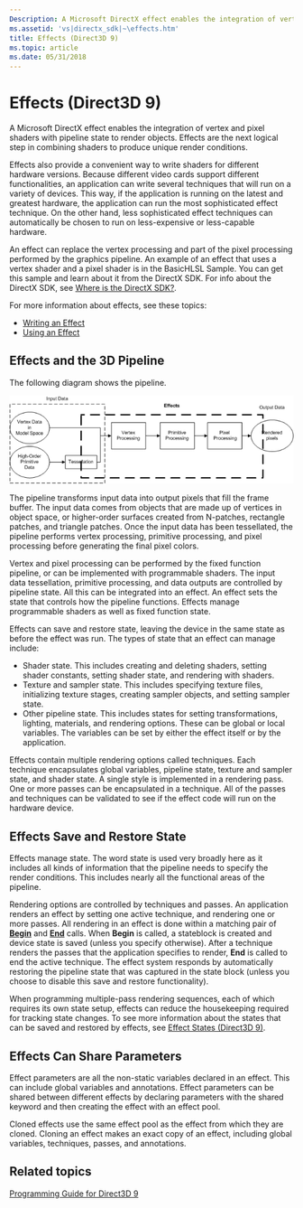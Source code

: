 ```yaml
---
Description: A Microsoft DirectX effect enables the integration of vertex and pixel shaders with pipeline state to render objects. Effects are the next logical step in combining shaders to produce unique render conditions.
ms.assetid: 'vs|directx_sdk|~\effects.htm'
title: Effects (Direct3D 9)
ms.topic: article
ms.date: 05/31/2018
---
```


# Effects (Direct3D 9)

A Microsoft DirectX effect enables the integration of vertex and pixel shaders with pipeline state to render objects. Effects are the next logical step in combining shaders to produce unique render conditions.

Effects also provide a convenient way to write shaders for different hardware versions. Because different video cards support different functionalities, an application can write several techniques that will run on a variety of devices. This way, if the application is running on the latest and greatest hardware, the application can run the most sophisticated effect technique. On the other hand, less sophisticated effect techniques can automatically be chosen to run on less-expensive or less-capable hardware.

An effect can replace the vertex processing and part of the pixel processing performed by the graphics pipeline. An example of an effect that uses a vertex shader and a pixel shader is in the BasicHLSL Sample. You can get this sample and learn about it from the DirectX SDK. For info about the DirectX SDK, see [Where is the DirectX SDK?](https://msdn.microsoft.com/en-us/library/Ee663275(v=VS.85).aspx).

For more information about effects, see these topics:

-   [Writing an Effect](writing-an-effect.md)
-   [Using an Effect](using-an-effect.md)

## Effects and the 3D Pipeline

The following diagram shows the pipeline.

![diagram of the 3d pipeline](images/effects-block-diagram.png)

The pipeline transforms input data into output pixels that fill the frame buffer. The input data comes from objects that are made up of vertices in object space, or higher-order surfaces created from N-patches, rectangle patches, and triangle patches. Once the input data has been tessellated, the pipeline performs vertex processing, primitive processing, and pixel processing before generating the final pixel colors.

Vertex and pixel processing can be performed by the fixed function pipeline, or can be implemented with programmable shaders. The input data tessellation, primitive processing, and data outputs are controlled by pipeline state. All this can be integrated into an effect. An effect sets the state that controls how the pipeline functions. Effects manage programmable shaders as well as fixed function state.

Effects can save and restore state, leaving the device in the same state as before the effect was run. The types of state that an effect can manage include:

-   Shader state. This includes creating and deleting shaders, setting shader constants, setting shader state, and rendering with shaders.
-   Texture and sampler state. This includes specifying texture files, initializing texture stages, creating sampler objects, and setting sampler state.
-   Other pipeline state. This includes states for setting transformations, lighting, materials, and rendering options. These can be global or local variables. The variables can be set by either the effect itself or by the application.

Effects contain multiple rendering options called techniques. Each technique encapsulates global variables, pipeline state, texture and sampler state, and shader state. A single style is implemented in a rendering pass. One or more passes can be encapsulated in a technique. All of the passes and techniques can be validated to see if the effect code will run on the hardware device.

## Effects Save and Restore State

Effects manage state. The word state is used very broadly here as it includes all kinds of information that the pipeline needs to specify the render conditions. This includes nearly all the functional areas of the pipeline.

Rendering options are controlled by techniques and passes. An application renders an effect by setting one active technique, and rendering one or more passes. All rendering in an effect is done within a matching pair of [**Begin**](id3dxeffect--begin.md) and [**End**](id3dxeffect--end.md) calls. When **Begin** is called, a stateblock is created and device state is saved (unless you specify otherwise). After a technique renders the passes that the application specifies to render, **End** is called to end the active technique. The effect system responds by automatically restoring the pipeline state that was captured in the state block (unless you choose to disable this save and restore functionality).

When programming multiple-pass rendering sequences, each of which requires its own state setup, effects can reduce the housekeeping required for tracking state changes. To see more information about the states that can be saved and restored by effects, see [Effect States (Direct3D 9)](effect-states.md).

## Effects Can Share Parameters

Effect parameters are all the non-static variables declared in an effect. This can include global variables and annotations. Effect parameters can be shared between different effects by declaring parameters with the shared keyword and then creating the effect with an effect pool.

Cloned effects use the same effect pool as the effect from which they are cloned. Cloning an effect makes an exact copy of an effect, including global variables, techniques, passes, and annotations.

## Related topics

<dl> <dt>

[Programming Guide for Direct3D 9](dx9-graphics-programming-guide.md)
</dt> </dl>

 

 



